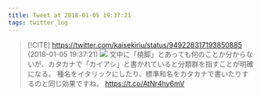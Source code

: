 ```yaml
---
title: Tweet at 2018-01-05 19:37:21
tags: twitter_log
---
```


> [!CITE] https://twitter.com/kaisekiriu/status/949228317193850885 (2018-01-05 19:37:21)
> ![](https://twitter.com/kaisekiriu/status/949228317193850885)
> 文中に「橈脚」とあっても何のことか分からないが、カタカナで「カイアシ」と書かれていると分類群を指すことが明確になる。
> 種名をイタリックにしたり、標準和名をカタカナで書いたりするのと同じ効果ですね。 https://t.co/AtNr4hy6mV
